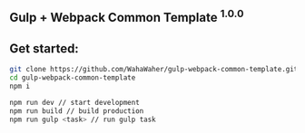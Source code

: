 Gulp + Webpack Common Template <sup>1.0.0</sup>
-------
## Get started:
```sh
git clone https://github.com/WahaWaher/gulp-webpack-common-template.git
cd gulp-webpack-common-template
npm i

npm run dev // start development
npm run build // build production
npm run gulp <task> // run gulp task
```